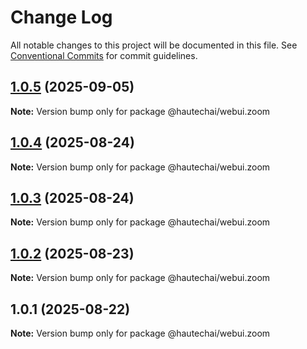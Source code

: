 # Change Log

All notable changes to this project will be documented in this file.
See [Conventional Commits](https://conventionalcommits.org) for commit guidelines.

## [1.0.5](https://github.com/HautechAI/webui/compare/@hautechai/webui.zoom@1.0.4...@hautechai/webui.zoom@1.0.5) (2025-09-05)

**Note:** Version bump only for package @hautechai/webui.zoom

## [1.0.4](https://github.com/HautechAI/webui/compare/@hautechai/webui.zoom@1.0.3...@hautechai/webui.zoom@1.0.4) (2025-08-24)

**Note:** Version bump only for package @hautechai/webui.zoom

## [1.0.3](https://github.com/HautechAI/webui/compare/@hautechai/webui.zoom@1.0.2...@hautechai/webui.zoom@1.0.3) (2025-08-24)

**Note:** Version bump only for package @hautechai/webui.zoom

## [1.0.2](https://github.com/HautechAI/webui/compare/@hautechai/webui.zoom@1.0.1...@hautechai/webui.zoom@1.0.2) (2025-08-23)

**Note:** Version bump only for package @hautechai/webui.zoom

## 1.0.1 (2025-08-22)

**Note:** Version bump only for package @hautechai/webui.zoom
